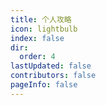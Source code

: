 ```yaml
---
title: 个人攻略
icon: lightbulb
index: false
dir:
  order: 4
lastUpdated: false
contributors: false
pageInfo: false
---
```


<Catalog></Catalog>
